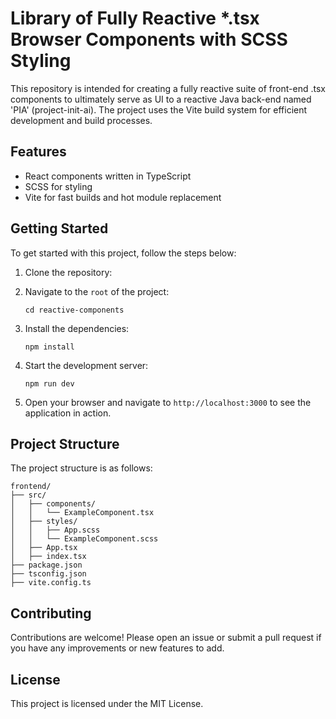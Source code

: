 # Library of Fully Reactive *.tsx Browser Components with SCSS Styling

This repository is intended for creating a fully reactive suite of front-end .tsx components to ultimately serve as UI to a reactive Java back-end named 'PIA' (project-init-ai). The project uses the Vite build system for efficient development and build processes.

## Features

- React components written in TypeScript
- SCSS for styling
- Vite for fast builds and hot module replacement

## Getting Started

To get started with this project, follow the steps below:

1. Clone the repository:

2. Navigate to the `root` of the project:
   ```
   cd reactive-components
   ```

3. Install the dependencies:
   ```
   npm install
   ```

4. Start the development server:
   ```
   npm run dev
   ```

5. Open your browser and navigate to `http://localhost:3000` to see the application in action.

## Project Structure

The project structure is as follows:

```
frontend/
├── src/
│   ├── components/
│   │   └── ExampleComponent.tsx
│   ├── styles/
│   │   ├── App.scss
│   │   └── ExampleComponent.scss
│   ├── App.tsx
│   ├── index.tsx
├── package.json
├── tsconfig.json
├── vite.config.ts
```

## Contributing

Contributions are welcome! Please open an issue or submit a pull request if you have any improvements or new features to add.

## License

This project is licensed under the MIT License.
